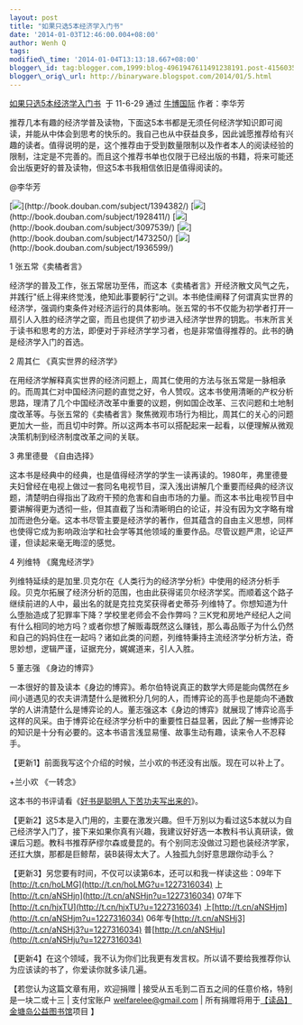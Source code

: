```yaml
--- 
layout: post 
title: "如果只选5本经济学入门书" 
date: '2014-01-03T12:46:00.004+08:00' 
author: Wenh Q
tags:
modified\_time: '2014-01-04T13:13:18.667+08:00' 
blogger\_id: tag:blogger.com,1999:blog-4961947611491238191.post-4156035643176277877
blogger\_orig\_url: http://binaryware.blogspot.com/2014/01/5.html
---
```

[如果只选5本经济学入门书](http://www.bullogger.com/blogs/lihuafang/archives/380278.aspx)  于
11-6-29 通过 [牛博国际](http://www.bullogger.com/) 作者：李华芳



推荐几本有趣的经济学普及读物，下面这5本书都是无须任何经济学知识即可阅读，并能从中体会到思考的快乐的。我自己也从中获益良多，因此诚愿推荐给有兴趣的读者。值得说明的是，这个推荐由于受到数量限制以及作者本人的阅读经验的限制，注定是不完善的。而且这个推荐书单也仅限于已经出版的书籍，将来可能还会出版更好的普及读物，但这5本书我相信依旧是值得阅读的。



@李华芳



[![](https://images-blogger-opensocial.googleusercontent.com/gadgets/proxy?url=http%3A%2F%2Fimg3.douban.com%2Fspic%2Fs1399556.jpg&container=blogger&gadget=a&rewriteMime=image%2F*)](http://book.douban.com/subject/1394382/)
[![](https://images-blogger-opensocial.googleusercontent.com/gadgets/proxy?url=http%3A%2F%2Fimg3.douban.com%2Fspic%2Fs2192482.jpg&container=blogger&gadget=a&rewriteMime=image%2F*)](http://book.douban.com/subject/1928411/)
[![](https://images-blogger-opensocial.googleusercontent.com/gadgets/proxy?url=http%3A%2F%2Fimg3.douban.com%2Fspic%2Fs3435609.jpg&container=blogger&gadget=a&rewriteMime=image%2F*)](http://book.douban.com/subject/3097539/)
[![](https://images-blogger-opensocial.googleusercontent.com/gadgets/proxy?url=http%3A%2F%2Fimg3.douban.com%2Fspic%2Fs3069346.jpg&container=blogger&gadget=a&rewriteMime=image%2F*)](http://book.douban.com/subject/1473250/)
[![](https://images-blogger-opensocial.googleusercontent.com/gadgets/proxy?url=http%3A%2F%2Fimg3.douban.com%2Fspic%2Fs2414078.jpg&container=blogger&gadget=a&rewriteMime=image%2F*)](http://book.douban.com/subject/1936599/)







1 张五常《卖橘者言》



经济学的普及工作，张五常居功至伟，而这本《卖橘者言》开经济散文风气之先，并践行"纸上得来终觉浅，绝知此事要躬行"之训。本书绝佳阐释了何谓真实世界的经济学，强调约束条件对经济运行的具体影响。张五常的书不仅能为初学者打开一扇引人入胜的经济学之窗，而且也提供了初步进入经济学世界的钥匙。书末所言关于读书和思考的方法，即便对于非经济学学习者，也是非常值得推荐的。此书的确是经济学入门的首选。









2 周其仁 《真实世界的经济学》



在用经济学解释真实世界的经济问题上，周其仁使用的方法与张五常是一脉相承的。而周其仁对中国经济问题的直觉之好，令人赞叹。这本书使用清晰的产权分析思路，理清了几个中国经济改革中重要的议题，例如国企改革、三农问题和土地制度改革等。与张五常的《卖橘者言》聚焦微观市场行为相比，周其仁的关心的问题更加大一些，而且切中时弊。所以这两本书可以搭配起来一起看，以便理解从微观决策机制到经济制度改革之间的关联。









3 弗里德曼 《自由选择》



这本书是经典中的经典，也是值得经济学的学生一读再读的。1980年，弗里德曼夫妇曾经在电视上做过一套同名电视节目，深入浅出讲解几个重要而经典的经济议题，清楚明白得指出了政府干预的危害和自由市场的力量。而这本书比电视节目中要讲解得更为透彻一些，但其直截了当和清晰明白的论证，并没有因为文字略有增加而逊色分毫。这本书尽管主要是经济学的著作，但其蕴含的自由主义思想，同样也使得它成为影响政治学和社会学等其他领域的重要作品。尽管议题严肃，论证严谨，但读起来毫无晦涩的感觉。









4 列维特 《魔鬼经济学》



列维特延续的是加里.贝克尔在《人类行为的经济学分析》中使用的经济分析手段。贝克尔拓展了经济分析的范围，也由此获得诺贝尔经济学奖。而顺着这个路子继续前进的人中，最出名的就是克拉克奖获得者史蒂芬·列维特了。你想知道为什么堕胎造成了犯罪率下降？学校里老师会不会作弊吗？三K党和房地产经纪人之间有什么相同的地方吗？或者你想了解贩毒既然这么赚钱，那么毒品贩子为什么仍然和自己的妈妈住在一起吗？诸如此类的问题，列维特秉持主流经济学分析方法，奇思妙想，逻辑严谨，证据充分，娓娓道来，引人入胜。









5 董志强 《身边的博弈》



一本很好的普及读本《身边的博弈》。希尔伯特说真正的数学大师是能向偶然在乡间小道遇见的农夫讲清楚什么是微积分几何的人，而博弈论的高手也是能向不通数学的人讲清楚什么是博弈论的人。董志强这本《身边的博弈》就展现了博弈论高手这样的风采。由于博弈论在经济学分析中的重要性日益显著，因此了解一些博弈论的知识是十分有必要的。这本书语言浅显易懂、故事生动有趣，读来令人不忍释手。













【更新1】前面我写这个介绍的时候，兰小欢的书还没有出版。现在可以补上了。





+兰小欢 《一转念》





这本书的书评请看《[好书是聪明人下苦功夫写出来的](http://blog.sina.com.cn/s/blog_49275b4201017rey.html)》。













【更新2】这5本是入门用的，主要在激发兴趣。但千万别以为看过这5本就以为自己经济学入门了，接下来如果你真有兴趣，我建议好好选一本教科书认真研读，做课后习题。教科书推荐萨缪尔森或曼昆的。有个别同志没做过习题也装经济学家，还扛大旗，那都是巨鲸帮，装B装得太大了。人独孤九剑好意思跟你动手么？













【更新3】另您要有时间，不仅可以读第6本，还可以和我一样读这些：09年下[http://t.cn/hoLMG](http://t.cn/hoLMG?u=1227316034)
上[http://t.cn/aNSHjn](http://t.cn/aNSHjn?u=1227316034)
07年下[http://t.cn/hjxTU](http://t.cn/hjxTU?u=1227316034)
上[http://t.cn/aNSHjm](http://t.cn/aNSHjm?u=1227316034)
06年专[http://t.cn/aNSHj3](http://t.cn/aNSHj3?u=1227316034)
普[http://t.cn/aNSHju](http://t.cn/aNSHju?u=1227316034)





【更新4】在这个领域，我不认为你们比我更有发言权。所以请不要给我推荐你认为应该读的书了，你爱读你就多读几遍。













【若您认为这篇文章有用，欢迎捐赠 |
接受从五毛到二百五之间的任意价格，特别是一块二或十三 | 支付宝账户
welfarelee@gmail.com |
所有捐赠将用于[【读品】金塘岛公益图书馆](http://blog.sina.com.cn/dupinlibrary)项目
】
